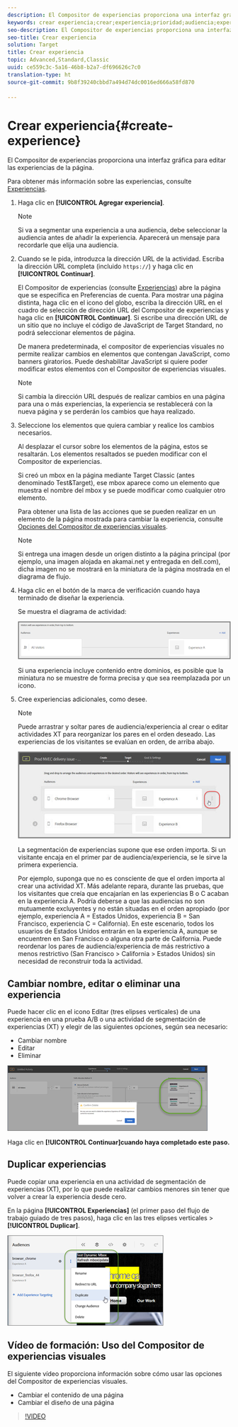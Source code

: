 ```yaml
---
description: El Compositor de experiencias proporciona una interfaz gráfica para editar las experiencias de la página.
keywords: crear experiencia;crear;experiencia;prioridad;audiencia;experiencia;compositor de experiencias visuales
seo-description: El Compositor de experiencias proporciona una interfaz gráfica para editar las experiencias de la página.
seo-title: Crear experiencia
solution: Target
title: Crear experiencia
topic: Advanced,Standard,Classic
uuid: ce559c3c-5a16-46b8-b2a7-df696626c7c0
translation-type: ht
source-git-commit: 9b8f39240cbbd7a494d74dc0016ed666a58fd870

---
```



# Crear experiencia{#create-experience}

El Compositor de experiencias proporciona una interfaz gráfica para editar las experiencias de la página.

Para obtener más información sobre las experiencias, consulte [Experiencias](../../../c-experiences/experiences.md#concept_A2E10F6AFB3D4AEAB6951EE14688848D).

1. Haga clic en **[!UICONTROL Agregar experiencia]**.

   >[!NOTE]
   >
   >Si va a segmentar una experiencia a una audiencia, debe seleccionar la audiencia antes de añadir la experiencia. Aparecerá un mensaje para recordarle que elija una audiencia.

1. Cuando se le pida, introduzca la dirección URL de la actividad. Escriba la dirección URL completa (incluido `https://`) y haga clic en **[!UICONTROL Continuar]**.

   El Compositor de experiencias (consulte [Experiencias](../../../c-experiences/experiences.md#concept_1D011219034B492BB03C08B3BB80E3F0)) abre la página que se especifica en Preferencias de cuenta. Para mostrar una página distinta, haga clic en el icono del globo, escriba la dirección URL en el cuadro de selección de dirección URL del Compositor de experiencias y haga clic en **[!UICONTROL Continuar]**. Si escribe una dirección URL de un sitio que no incluye el código de JavaScript de Target Standard, no podrá seleccionar elementos de página.

   De manera predeterminada, el compositor de experiencias visuales no permite realizar cambios en elementos que contengan JavaScript, como banners giratorios. Puede deshabilitar JavaScript si quiere poder modificar estos elementos con el Compositor de experiencias visuales.

   >[!NOTE]
   >
   >Si cambia la dirección URL después de realizar cambios en una página para una o más experiencias, la experiencia se restablecerá con la nueva página y se perderán los cambios que haya realizado.

1. Seleccione los elementos que quiera cambiar y realice los cambios necesarios.

   Al desplazar el cursor sobre los elementos de la página, estos se resaltarán. Los elementos resaltados se pueden modificar con el Compositor de experiencias.

   Si creó un mbox en la página mediante Target Classic (antes denominado Test&amp;Target), ese mbox aparece como un elemento que muestra el nombre del mbox y se puede modificar como cualquier otro elemento.

   Para obtener una lista de las acciones que se pueden realizar en un elemento de la página mostrada para cambiar la experiencia, consulte [Opciones del Compositor de experiencias visuales](/help/c-experiences/c-visual-experience-composer/viztarget-options.md).

   >[!NOTE]
   >
   >Si entrega una imagen desde un origen distinto a la página principal (por ejemplo, una imagen alojada en akamai.net y entregada en dell.com), dicha imagen no se mostrará en la miniatura de la página mostrada en el diagrama de flujo.

1. Haga clic en el botón de la marca de verificación cuando haya terminado de diseñar la experiencia.

   Se muestra el diagrama de actividad:

   ![](assets/xt_diagram.png)

   Si una experiencia incluye contenido entre dominios, es posible que la miniatura no se muestre de forma precisa y que sea reemplazada por un icono.
1. Cree experiencias adicionales, como desee.

   >[!NOTE]
   >
   >Puede arrastrar y soltar pares de audiencia/experiencia al crear o editar actividades XT para reorganizar los pares en el orden deseado. Las experiencias de los visitantes se evalúan en orden, de arriba abajo.

   ![](assets/move_experiences.jpg)

   La segmentación de experiencias supone que ese orden importa. Si un visitante encaja en el primer par de audiencia/experiencia, se le sirve la primera experiencia.

   Por ejemplo, suponga que no es consciente de que el orden importa al crear una actividad XT. Más adelante repara, durante las pruebas, que los visitantes que creía que encajarían en las experiencias B o C acaban en la experiencia A. Podría deberse a que las audiencias no son mutuamente excluyentes y no están situadas en el orden apropiado (por ejemplo, experiencia A = Estados Unidos, experiencia B = San Francisco, experiencia C = California). En este escenario, todos los usuarios de Estados Unidos entrarán en la experiencia A, aunque se encuentren en San Francisco o alguna otra parte de California. Puede reordenar los pares de audiencia/experiencia de más restrictivo a menos restrictivo (San Francisco &gt; California &gt; Estados Unidos) sin necesidad de reconstruir toda la actividad.

## Cambiar nombre, editar o eliminar una experiencia

Puede hacer clic en el icono Editar (tres elipses verticales) de una experiencia en una prueba A/B o una actividad de segmentación de experiencias (XT) y elegir de las siguientes opciones, según sea necesario:

* Cambiar nombre
* Editar
* Eliminar

![](assets/experience_edit.png)

Haga clic en **[!UICONTROL Continuar]cuando haya completado este paso.**

## Duplicar experiencias

Puede copiar una experiencia en una actividad de segmentación de experiencias (XT), por lo que puede realizar cambios menores sin tener que volver a crear la experiencia desde cero.

En la página **[!UICONTROL Experiencias]** (el primer paso del flujo de trabajo guiado de tres pasos), haga clic en las tres elipses verticales &gt; **[!UICONTROL Duplicar]**.

![](assets/duplicate_experience.png)

## Vídeo de formación: Uso del Compositor de experiencias visuales

El siguiente vídeo proporciona información sobre cómo usar las opciones del Compositor de experiencias visuales.

* Cambiar el contenido de una página
* Cambiar el diseño de una página

>[!VIDEO](https://video.tv.adobe.com/v/17399)